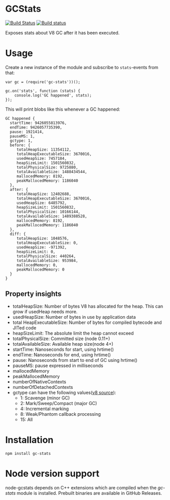 # GCStats
[![Build Status](https://travis-ci.org/dainis/node-gcstats.svg?branch=master)](https://travis-ci.org/dainis/node-gcstats) [![Build status](https://ci.appveyor.com/api/projects/status/oeu171tgxbsac88q/branch/master?svg=true)](https://ci.appveyor.com/project/dainis/node-gcstats/branch/master)

Exposes stats about V8 GC after it has been executed.

# Usage

Create a new instance of the module and subscribe to `stats`-events from that:

    var gc = (require('gc-stats'))();

    gc.on('stats', function (stats) {
        console.log('GC happened', stats);
    });

This will print blobs like this whenever a GC happened:

    GC happened {
      startTime: 9426055813976,
      endTime: 9426057735390,
      pause: 1921414,
      pauseMS: 1,
      gctype: 1,
      before: {
         totalHeapSize: 11354112,
         totalHeapExecutableSize: 3670016,
         usedHeapSize: 7457184,
         heapSizeLimit: 1501560832,
         totalPhysicalSize: 9725880,
         totalAvailableSize: 1488434544,
         mallocedMemory: 8192,
         peakMallocedMemory: 1186040
      },
      after: {
         totalHeapSize: 12402688,
         totalHeapExecutableSize: 3670016,
         usedHeapSize: 6485792,
         heapSizeLimit: 1501560832,
         totalPhysicalSize: 10166144,
         totalAvailableSize: 1489388528,
         mallocedMemory: 8192,
         peakMallocedMemory: 1186040
      },
      diff: {
         totalHeapSize: 1048576,
         totalHeapExecutableSize: 0,
         usedHeapSize: -971392,
         heapSizeLimit: 0,
         totalPhysicalSize: 440264,
         totalAvailableSize: 953984,
         mallocedMemory: 0,
         peakMallocedMemory: 0
      }
    }

## Property insights
* totalHeapSize: Number of bytes V8 has allocated for the heap. This can grow if usedHeap needs more.
* usedHeapSize: Number of bytes in use by application data
* total HeapExecutableSize: Number of bytes for compiled bytecode and JITed code
* heapSizeLimit: The absolute limit the heap cannot exceed
* totalPhysicalSize: Committed size (node 0.11+)
* totalAvailableSize: Available heap size(node 4+)
* startTime: Nanoseconds for start, using hrtime()
* endTime: Nanoseconds for end, using hrtime()
* pause: Nanoseconds from start to end of GC using hrtime()
* pauseMS: pause expressed in milliseconds
* mallocedMemory
* peakMallocedMemory
* numberOfNativeContexts
* numberOfDetachedContexts
* gctype can have the following values([v8 source](https://github.com/nodejs/node/blob/554fa24916c5c6d052b51c5cee9556b76489b3f7/deps/v8/include/v8.h#L6137-L6144)):
  * 1: Scavenge (minor GC)
  * 2: Mark/Sweep/Compact (major GC)
  * 4: Incremental marking
  * 8: Weak/Phantom callback processing
  * 15: All

# Installation

    npm install gc-stats

# Node version support
node-gcstats depends on C++ extensions which are compiled when the *gc-stats* module is installed. Prebuilt binaries are available in GitHub Releases.